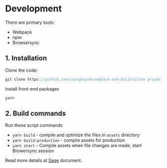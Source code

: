 # Development
There are primary tools:
* Webpack
* npm
* Browsersync
## 1. Installation
Clone the code:
```js
git clone https://github.com/cuonghuynh/webpack-es6-boilerplate project-name
```
Install front-end packages
```js
yarn
```

## 2. Build commands
Run these script commands
* `yarn build` - compile and optimize the files in `assets` directory
* `yarn build:production` - compile assets for production
* `yarn start` - Compile assets when file changes are made, start Browersync session

Read more details at [Sage](https://roots.io/sage/docs/theme-development-and-building/#available-build-commands) document.